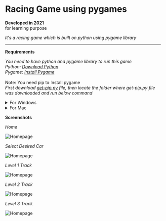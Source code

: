 # Racing Game using pygames

**Developed in 2021** <br />
for learning purpose <br />

*It's a racing game which is built on python using pygame library*<br />

- - - -

**Requirements**

*You need to have python and pygame library to run this game*<br />
*Python: [Download Python](https://www.python.org/downloads/ "Download Python")*<br />
*Pygame: [Install Pygame](https://www.pygame.org/wiki/GettingStarted#Further%20info%20on%20installation "Install Pygame")*<br /><br />
Note: You need pip to Install pygame<br />
*First download [get-pip.py](https://bootstrap.pypa.io/get-pip.py "get-pip.py") file, then locate the folder where get-pip.py file was downloaded and run below command*<br />
<details>
   <summary>For Windows</summary>
   <p>```python get-pip.py```</p>
</details>
<details>
   <summary>For Mac</summary>
   <p>```python3 get-pip.py```</p>
</details>


**Screenshots**

_Home_<br />

![Homepage](https://github.com/sahilachhava/RacingGame-using-pygames/blob/main/screenshots/home.jpg)<br />

_Select Desired Car_<br />

![Homepage](https://github.com/sahilachhava/RacingGame-using-pygames/blob/main/screenshots/car-select.jpg)<br />

_Level 1 Track_<br />

![Homepage](https://github.com/sahilachhava/RacingGame-using-pygames/blob/main/screenshots/level-1.jpg)<br />

_Level 2 Track_<br />

![Homepage](https://github.com/sahilachhava/RacingGame-using-pygames/blob/main/screenshots/level-2.jpg)<br />

_Level 3 Track_<br />

![Homepage](https://github.com/sahilachhava/RacingGame-using-pygames/blob/main/screenshots/level-3.jpg)
<br />